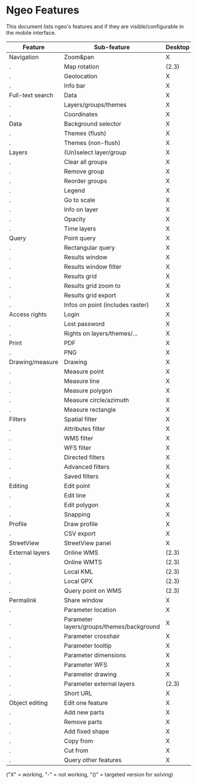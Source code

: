 # Ngeo Features

This document lists ngeo's features and if they are visible/configurable in the mobile interface.

Feature | Sub-feature | Desktop | Mobile
------- | ----------- | ------- | ------
Navigation | Zoom&pan | X | X
. | Map rotation | (2.3) | (2.3)
. | Geolocation | X | X
. | Info bar | X | -
Full-text search | Data | X | X
. | Layers/groups/themes | X | -
. | Coordinates | X | X
Data | Background selector | X | X
. | Themes (flush) | X | X
. | Themes (non-flush) | X | (2.3)
Layers | (Un)select layer/group | X | X
. | Clear all groups | X | X
. | Remove group | X | X
. | Reorder groups | X | -
. | Legend | X | X
. | Go to scale | X | X
. | Info on layer | X | X
. | Opacity | X | (2.3)
. | Time layers | X | -
Query | Point query | X | X
. | Rectangular query | X | -
. | Results window | X | X
. | Results window filter | X | -
. | Results grid | X | -
. | Results grid zoom to | X | -
. | Results grid export | X | -
. | Infos on point (includes raster) | X | X
Access rights | Login | X | X
. | Lost password | X | X
. | Rights on layers/themes/... | X | X
Print | PDF | X | -
. | PNG | X | -
Drawing/measure | Drawing | X | -
. | Measure point | X | X
. | Measure line | X | X
. | Measure polygon | X | -
. | Measure circle/azimuth | X | -
. | Measure rectangle | X | -
Filters | Spatial filter | X | -
. | Attributes filter | X | -
. | WMS filter | X | -
. | WFS filter | X | -
. | Directed filters | X | -
. | Advanced filters | X | -
. | Saved filters | X | -
Editing | Edit point | X | -
. | Edit line | X | -
. | Edit polygon | X | -
. | Snapping | X | -
Profile | Draw profile | X | -
. | CSV export | X | -
StreetView | StreetView panel | X | -
External layers | Online WMS | (2.3) | -
. | Online WMTS | (2.3) | -
. | Local KML | (2.3) | -
. | Local GPX | (2.3) | -
. | Query point on WMS | (2.3) | -
Permalink | Share window | X | -
. | Parameter location | X | X
. | Parameter layers/groups/themes/background | X | X
. | Parameter crosshair | X | X
. | Parameter tooltip | X | X
. | Parameter dimensions | X | X
. | Parameter WFS | X | X
. | Parameter drawing | X | (2.4?)
. | Parameter external layers | (2.3) | -
. | Short URL | X | X
Object editing | Edit one feature | X | -
. | Add new parts | X | -
. | Remove parts | X | -
. | Add fixed shape | X | -
. | Copy from | X | -
. | Cut from | X | -
. | Query other features | X | -

("X" = working, "-" = not working, "(<version>)" = targeted version for solving)
